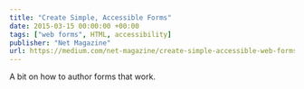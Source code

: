 ```yaml
---
title: "Create Simple, Accessible Forms"
date: 2015-03-15 00:00:00 +00:00
tags: ["web forms", HTML, accessibility]
publisher: "Net Magazine"
url: https://medium.com/net-magazine/create-simple-accessible-web-forms-535cd253dee2#.m8qis9nee
---
```


A bit on how to author forms that work.
